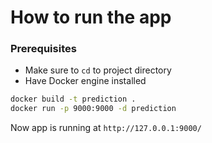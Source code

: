 # How to run the app

### Prerequisites
- Make sure to `cd` to project directory
- Have Docker engine installed


```bash
docker build -t prediction .
docker run -p 9000:9000 -d prediction
```

Now app is running at `http://127.0.0.1:9000/`